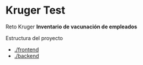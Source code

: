 # Kruger Test

Reto Kruger **Inventario de vacunación de empleados**

Estructura del proyecto

- [./frontend](./frontend/README.md)
- [./backend](./kruger_backend/README.md)